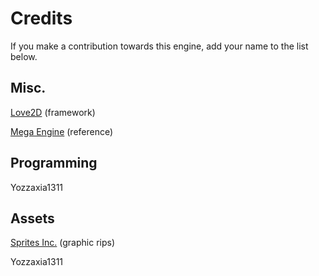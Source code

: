 # Credits
If you make a contribution towards this engine, add your name to the list below.

## Misc.
[Love2D](http://love2d.org) (framework)

[Mega Engine](http://sprites-inc.co.uk/showthread.php?tid=1648) (reference)

## Programming
Yozzaxia1311

## Assets
[Sprites Inc.](http://sprites-inc.co.uk/) (graphic rips)

Yozzaxia1311
